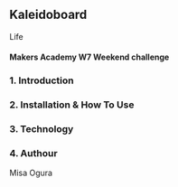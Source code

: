 ## Kaleidoboard
Life 

#### Makers Academy W7 Weekend challenge

### 1. Introduction

### 2. Installation & How To Use

### 3. Technology

### 4. Authour
Misa Ogura
